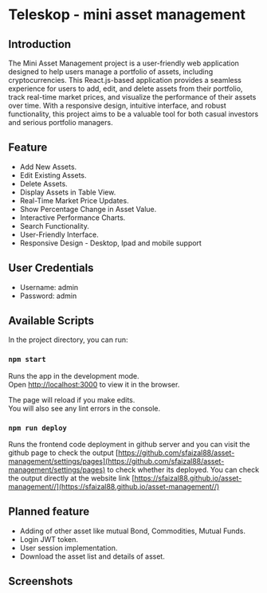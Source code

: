 # Teleskop - mini asset management

## Introduction

The Mini Asset Management project is a user-friendly web application designed to help users manage a portfolio of assets, including cryptocurrencies. This React.js-based application provides a seamless experience for users to add, edit, and delete assets from their portfolio, track real-time market prices, and visualize the performance of their assets over time. With a responsive design, intuitive interface, and robust functionality, this project aims to be a valuable tool for both casual investors and serious portfolio managers.

## Feature

- Add New Assets.
- Edit Existing Assets.
- Delete Assets.
- Display Assets in Table View.
- Real-Time Market Price Updates.
- Show Percentage Change in Asset Value.
- Interactive Performance Charts.
- Search Functionality.
- User-Friendly Interface.
- Responsive Design - Desktop, Ipad and mobile support

## User Credentials

- Username: admin
- Password: admin

## Available Scripts

In the project directory, you can run:

### `npm start`

Runs the app in the development mode.\
Open [http://localhost:3000](http://localhost:3000) to view it in the browser.

The page will reload if you make edits.\
You will also see any lint errors in the console.

### `npm run deploy`

Runs the frontend code deployment in github server and you can visit the github page to check the output [https://github.com/sfaizal88/asset-management/settings/pages](https://github.com/sfaizal88/asset-management/settings/pages) to check whether its deployed. You can check the output directly at the website link [https://sfaizal88.github.io/asset-management//](https://sfaizal88.github.io/asset-management//)

## Planned feature

- Adding of other asset like mutual Bond, Commodities, Mutual Funds.
- Login JWT token.
- User session implementation.
- Download the asset list and details of asset.

## Screenshots

